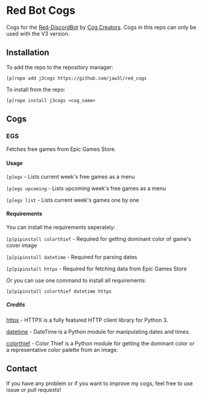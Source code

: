 # Red Bot Cogs

Cogs for the [Red-DiscordBot](https://github.com/Cog-Creators/Red-DiscordBot) by [Cog Creators](https://github.com/Cog-Creators). Cogs in this repo can only be used with the V3 version.

## Installation

To add the repo to the repository manager:

`[p]repo add j3cogs https://github.com/jaw3l/red_cogs`

To install from the repo:

`[p]repo install j3cogs <cog_name>`

## Cogs

### EGS

Fetches free games from Epic Games Store.

#### Usage

`[p]egs` - Lists current week's free games as a menu

`[p]egs upcoming` - Lists upcoming week's free games as a menu

`[p]egs list` - Lists current week's games one by one

#### Requirements

You can install the requirements seperately:

`[p]pipinstall colorthief` - Required for getting dominant color of game's cover image

`[p]pipinstall datetime` - Required for parsing dates

`[p]pipinstall httpx` - Required for fetching data from Epic Games Store

Or you can use one command to install all requirements:

`[p]pipinstall colorthief datetime httpx`

##### Credits

[httpx](https://pypi.org/project/httpx/) - HTTPX is a fully featured HTTP client library for Python 3.

[datetime](https://pypi.org/project/DateTime/) - DateTime is a Python module for manipulating dates and times.

[colorthief](https://pypi.org/project/colorthief/) - Color Thief is a Python module for getting the dominant color or a representative color palette from an image.

## Contact

If you have any problem or if you want to improve my cogs, feel free to use issue or pull requests!
